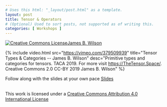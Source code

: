 ```yaml
---
# Uses this html: "_layout/post.html" as a template.
layout: post 
title: Tensor & Operators
# (Optional) Used to sort posts, not supported as of writing this.
categories: [ Workshops ]
---
```




<a rel="license" href="http://creativecommons.org/licenses/by/4.0/"><img alt="Creative Commons License" style="border-width:0" src="https://i.creativecommons.org/l/by/4.0/88x31.png" />James B. Wilson</a>




 {% 
    include video.html
    src="https://vimeo.com/379509939"
    title="Tensor Types & Categories -- James B. Wilson"
    desc="Primitive types and categories for tensors. TACA 2019. For more visit https://TheTensor.Space/. Creative Commons 2.0 CC-BY 2019 James B. Wilson"
  %}

Follow along with the slides at your own pace
[Slides](https://slides.com/jameswilson-3/tensor-types-cats)


<br />This work is licensed under a <a rel="license" href="http://creativecommons.org/licenses/by/4.0/">Creative Commons Attribution 4.0 International License</a>